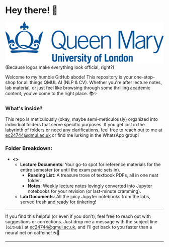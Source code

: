# Hey there! 👋

![QMUL Logo](images/qmul-logo.jpg) (Because logos make everything look official, right?)

Welcome to my humble GitHub abode! This repository is your one-stop-shop for all things QMUL AI (NLP & CV). Whether you're after lecture notes, lab material, or just feel like browsing through some thrilling academic content, you've come to the right place. 📚✨

### What's inside?
This repo is meticulously (okay, maybe semi-meticulously) organized into individual folders that serve specific purposes. If you get lost in the labyrinth of folders or need any clarifications, feel free to reach out to me at ec24744@qmul.ac.uk or find me lurking in the WhatsApp group!

### Folder Breakdown:
- **<<Subject Name>>**
   - **Lecture Documents**: Your go-to spot for reference materials for the entire semester (or until the exam panic sets in).
       - **Reading List**: A treasure trove of textbook PDFs, all in one neat folder.
       - **Notes**: Weekly lecture notes lovingly converted into Jupyter notebooks for your revision (or last-minute cramming).
   - **Lab Documents**: All the juicy Jupyter notebooks from the labs, served fresh and ready for tinkering!

---

If you find this helpful (or even if you don’t), feel free to reach out with suggestions or corrections. Just drop me a message with the subject line `[GitHub]` at ec24744@qmul.ac.uk, and I'll get back to you faster than a neural net on caffeine! ☕🤖

---